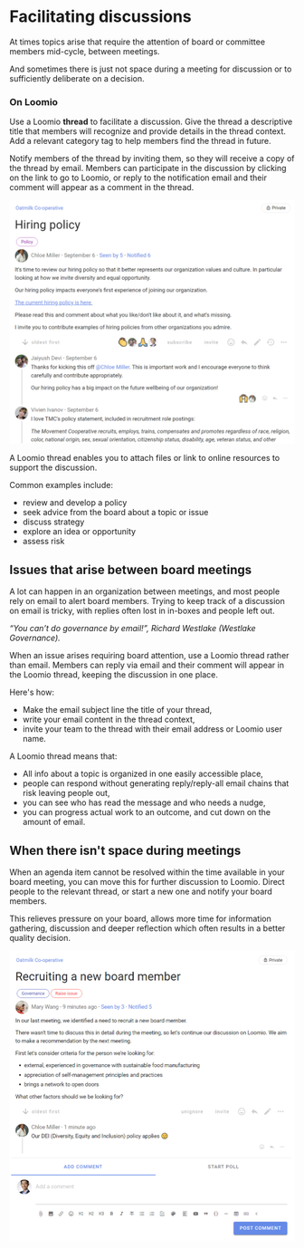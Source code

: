 # Facilitating discussions

At times topics arise that require the attention of board or committee members mid-cycle, between meetings. 

And sometimes there is just not space during a meeting for discussion or to sufficiently deliberate on a decision.

### On Loomio

Use a Loomio **thread** to facilitate a discussion.  Give the thread a descriptive title that members will recognize and provide details in the thread context.  Add a relevant category tag to help members find the thread in future.

Notify members of the thread by inviting them, so they will receive a copy of the thread by email.  Members can participate in the discussion by clicking on the link to go to Loomio, or reply to the notification email and their comment will appear as a comment in the thread.

![](thread_discussion.png#width-90)

A Loomio thread enables you to attach files or link to online resources to support the discussion.

Common examples include:
- review and develop a policy
- seek advice from the board about a topic or issue
- discuss strategy 
- explore an idea or opportunity
- assess risk

## Issues that arise between board meetings

A lot can happen in an organization between meetings, and most people rely on email to alert board members.  Trying to keep track of a discussion on email is tricky, with replies often lost in in-boxes and people left out.  

*“You can’t do governance by email!”, Richard Westlake (Westlake Governance).*

When an issue arises requiring board attention, use a Loomio thread rather than email.  Members can reply via email and their comment will appear in the Loomio thread, keeping the discussion in one place. 

Here's how:
- Make the email subject line the title of your thread,
- write your email content in the thread context,
- invite your team to the thread with their email address or Loomio user name.

A Loomio thread means that:
- All info about a topic is organized in one easily accessible place,
- people can respond without generating reply/reply-all email chains that risk leaving people out,
- you can see who has read the message and who needs a nudge,
- you can progress actual work to an outcome, and cut down on the amount of email.

## When there isn't space during meetings

When an agenda item cannot be resolved within the time available in your board meeting, you can move this for further discussion to Loomio. Direct people to the relevant thread, or start a new one and notify your board members.

This relieves pressure on your board, allows more time for information gathering, discussion and deeper reflection which often results in a better quality decision.

![](thread_topic.png#width-90)
